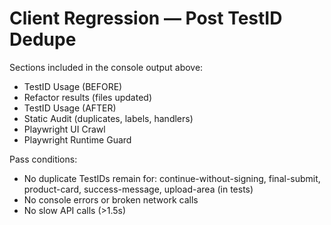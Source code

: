 # Client Regression — Post TestID Dedupe

Sections included in the console output above:
- TestID Usage (BEFORE)
- Refactor results (files updated)
- TestID Usage (AFTER)
- Static Audit (duplicates, labels, handlers)
- Playwright UI Crawl
- Playwright Runtime Guard

Pass conditions:
- No duplicate TestIDs remain for: continue-without-signing, final-submit, product-card, success-message, upload-area (in tests)
- No console errors or broken network calls
- No slow API calls (>1.5s)

